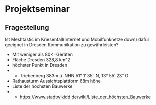 # Projektseminar

## Fragestellung
Ist Meshtastic im Kriesenfall(Internet und Mobilfunknetze down) dafür geeignet in Dresden Kommunikation zu gewährleisten?
- Mit weniger als 80<=Geräten
- Fläche Dresden 328,8 km^2
- höchster Punkt in Dresden
- - Triebenberg 383m ü. NHN 51° 1′ 35″ N, 13° 55′ 23″ O
- Rathausturm Aussichtsplattform 68m höhe
- Liste der höchsten Bauwerke
- - https://www.stadtwikidd.de/wiki/Liste_der_höchsten_Bauwerke
